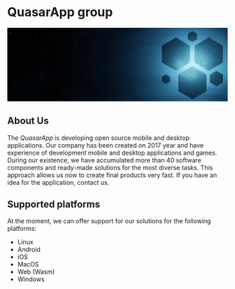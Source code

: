# QuasarApp group 

![Banner](banner.jpg)

## About Us 

The *QuasarApp* is developing open source mobile and desktop applications. 
Our company has been created on 2017 year and have experience of development mobile and desktop applications and games.
During our existence, we have accumulated more than 40 software components and ready-made solutions for the most diverse tasks.
This approach allows us now to create final products very fast. If you have an idea for the application, contact us.

## Supported platforms

At the moment, we can offer support for our solutions for the following platforms:

* Linux 
* Android 
* iOS
* MacOS
* Web (Wasm)
* Windows 
